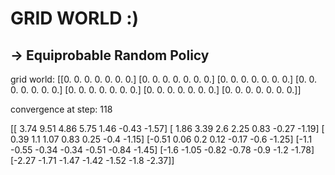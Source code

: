 # GRID WORLD :)

## -> Equiprobable Random Policy

grid world:
[[0. 0. 0. 0. 0. 0. 0.]
 [0. 0. 0. 0. 0. 0. 0.]
 [0. 0. 0. 0. 0. 0. 0.]
 [0. 0. 0. 0. 0. 0. 0.]
 [0. 0. 0. 0. 0. 0. 0.]
 [0. 0. 0. 0. 0. 0. 0.]
 [0. 0. 0. 0. 0. 0. 0.]]

convergence at step: 118

[[ 3.74  9.51  4.86  5.75  1.46 -0.43 -1.57]
 [ 1.86  3.39  2.6   2.25  0.83 -0.27 -1.19]
 [ 0.39  1.1   1.07  0.83  0.25 -0.4  -1.15]
 [-0.51  0.06  0.2   0.12 -0.17 -0.6  -1.25]
 [-1.1  -0.55 -0.34 -0.34 -0.51 -0.84 -1.45]
 [-1.6  -1.05 -0.82 -0.78 -0.9  -1.2  -1.78]
 [-2.27 -1.71 -1.47 -1.42 -1.52 -1.8  -2.37]]
